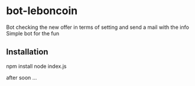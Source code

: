 # bot-leboncoin
Bot checking the new offer in terms of setting and send a mail with the info
Simple bot for the fun

## Installation
npm install
node index.js

after soon ...
